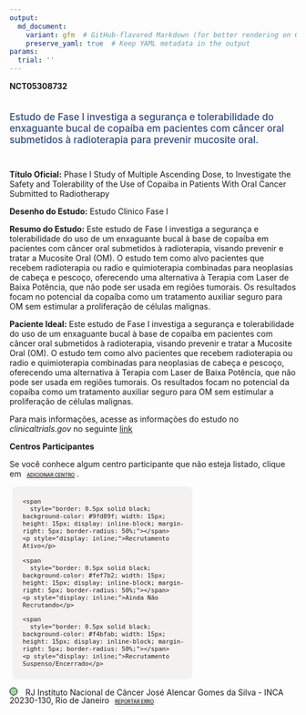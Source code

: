 ```yaml
---
output: 
  md_document:
    variant: gfm  # GitHub-flavored Markdown (for better rendering on GitHub)
    preserve_yaml: true  # Keep YAML metadata in the output
params:
  trial: ''
---
```


**NCT05308732**

<div style="padding: 5px 5px 5px 0px; font-size: 1.20em; font-weight: 500; color: #2E4A7F; text-align: left; margin-bottom: 20px">

Estudo de Fase I investiga a segurança e tolerabilidade do enxaguante
bucal de copaíba em pacientes com câncer oral submetidos à radioterapia
para prevenir mucosite oral.

</div>

**Título Oficial:** Phase I Study of Multiple Ascending Dose, to
Investigate the Safety and Tolerability of the Use of Copaiba in
Patients With Oral Cancer Submitted to Radiotherapy

**Desenho do Estudo:** Estudo Clinico Fase I

**Resumo do Estudo:** Este estudo de Fase I investiga a segurança e
tolerabilidade do uso de um enxaguante bucal à base de copaíba em
pacientes com câncer oral submetidos à radioterapia, visando prevenir e
tratar a Mucosite Oral (OM). O estudo tem como alvo pacientes que
recebem radioterapia ou radio e quimioterapia combinadas para neoplasias
de cabeça e pescoço, oferecendo uma alternativa à Terapia com Laser de
Baixa Potência, que não pode ser usada em regiões tumorais. Os
resultados focam no potencial da copaíba como um tratamento auxiliar
seguro para OM sem estimular a proliferação de células malignas.

**Paciente Ideal:** Este estudo de Fase I investiga a segurança e
tolerabilidade do uso de um enxaguante bucal à base de copaíba em
pacientes com câncer oral submetidos à radioterapia, visando prevenir e
tratar a Mucosite Oral (OM). O estudo tem como alvo pacientes que
recebem radioterapia ou radio e quimioterapia combinadas para neoplasias
de cabeça e pescoço, oferecendo uma alternativa à Terapia com Laser de
Baixa Potência, que não pode ser usada em regiões tumorais. Os
resultados focam no potencial da copaíba como um tratamento auxiliar
seguro para OM sem estimular a proliferação de células malignas.

Para mais informações, acesse as informações do estudo no
*clinicaltrials.gov* no seguinte
[link](https://clinicaltrials.gov/ct2/show/NCT05308732)

**Centros Participantes**

Se você conhece algum centro participante que não esteja listado, clique
em
<span style="color: #2E4A7F; margin-left: 2px; padding: 4px; background-color: #f3f2f1; border-radius: 8px; font-weight: 500; font-size: 0.6em"><a
href="https://flazar.shinyapps.io/formsapp?study_nct_id=NCT05308732&amp;location_id=N%2FA&amp;location_full_name=N%2FA&amp;form_type=Adicionar%20Centro"
target="_blank">ADICIONAR CENTRO</a></span>.

<div style="margin-bottom: 8px; margin-left: 5px; padding: 8px; max-width: 300px; background-color: #f3f2f1; border-radius: 8px; font-size: 0.9em">

<div style="margin-left: 10px;">

    <span 
      style="border: 0.5px solid black; background-color: #9fd89f; width: 15px; height: 15px; display: inline-block; margin-right: 5px; border-radius: 50%;"></span>
    <p style="display: inline;">Recrutamento Ativo</p>

</div>

<div style="margin-left: 10px;">

    <span 
      style="border: 0.5px solid black; background-color: #fef7b2; width: 15px; height: 15px; display: inline-block; margin-right: 5px; border-radius: 50%;"></span>
    <p style="display: inline;">Ainda Não Recrutando</p>

</div>

<div style="margin-left: 10px;">

    <span 
      style="border: 0.5px solid black; background-color: #f4bfab; width: 15px; height: 15px; display: inline-block; margin-right: 5px; border-radius: 50%;"></span>
    <p style="display: inline;">Recrutamento Suspenso/Encerrado</p>

</div>

</div>

<span style="line-height: 1.0;"><span style="border: 0.5px solid black; display: inline-block; width: 12px; height: 12px; border-radius: 50%; margin-right: 10px; padding-bottom: 0px; background-color: #9fd89f;"></span>
RJ Instituto Nacional de Câncer José Alencar Gomes da Silva - INCA
20230-130, Rio de Janeiro
<span style="color: #2E4A7F; margin-left: 2px; padding: 4px; background-color: #f3f2f1; border-radius: 8px; font-weight: 500; font-size: 0.6em"><a
href="https://flazar.shinyapps.io/formsapp?study_nct_id=NCT05308732&amp;location_id=INSTITUTONACIONALDECANCERRIODEJANEIRO20231050BRAZIL&amp;location_full_name=Instituto%20Nacional%20de%20C%C3%A2ncer%20Jos%C3%A9%20Alencar%20Gomes%20da%20Silva%20-%20INCA%2C%2020230-130%2C%20Rio%20de%20Janeiro&amp;form_type=Reportar%20Erro"
target="_blank">REPORTAR ERRO</a></span></span>

